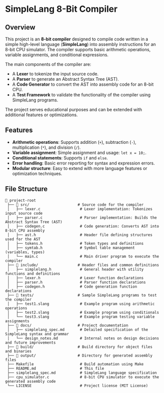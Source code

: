 # SimpleLang 8-Bit Compiler

## Overview
This project is an **8-bit compiler** designed to compile code written in a simple high-level language (**SimpleLang**) into assembly instructions for an 8-bit CPU simulator. The compiler supports basic arithmetic operations, variable assignments, and conditional expressions.

The main components of the compiler are:
- A **Lexer** to tokenize the input source code.
- A **Parser** to generate an Abstract Syntax Tree (AST).
- A **Code Generator** to convert the AST into assembly code for an 8-bit CPU.
- A **Test Framework** to validate the functionality of the compiler using SimpleLang programs.

The project serves educational purposes and can be extended with additional features or optimizations.

## Features
- **Arithmetic operations**: Supports addition (`+`), subtraction (`-`), multiplication (`*`), and division (`/`).
- **Variable assignment**: Simple assignment and usage: `let x = 10;`.
- **Conditional statements**: Supports `if` and `else`.
- **Error handling**: Basic error reporting for syntax and expression errors.
- **Modular structure**: Easy to extend with more language features or optimization techniques.

## File Structure

```plaintext
📂 project-root
 ├── 📂 src/                      # Source code for the compiler
 │   ├── lexer.c                  # Lexer implementation: Tokenizes input source code
 │   ├── parser.c                 # Parser implementation: Builds the Abstract Syntax Tree (AST)
 │   ├── codegen.c                # Code generation: Converts AST into 8-bit CPU assembly
 │   ├── ast.h                    # Header file defining structures used for the AST
 │   ├── tokens.h                 # Token types and definitions
 │   ├── symtab.h                 # Symbol table management (variables, types)
 │   └── main.c                   # Main driver program to execute the compiler
 ├── 📂 include/                  # Header files and common definitions
 │   ├── simplelang.h             # General header with utility functions and definitions
 │   ├── lexer.h                  # Lexer function declarations
 │   ├── parser.h                 # Parser function declarations
 │   ├── codegen.h                # Code generation function declarations
 ├── 📂 tests/                    # Sample SimpleLang programs to test the compiler
 │   ├── test1.slang              # Example program using arithmetic operations
 │   ├── test2.slang              # Example program using conditionals
 │   └── test3.slang              # Example program testing variable assignments
 ├── 📂 docs/                     # Project documentation
 │   ├── simplelang_spec.md       # Detailed specification of the SimpleLang syntax and grammar
 │   └── design_notes.md          # Internal notes on design decisions and future improvements
 ├── 📂 build/                    # Build directory for object files and binaries
 ├── 📂 output/                   # Directory for generated assembly files
 ├── Makefile                     # Build automation using Make
 ├── README.md                    # This file
 ├── simplelang_spec.md           # SimpleLang language specification
 ├── cpu_simulator.c              # 8-bit CPU simulator to execute the generated assembly code
 └── LICENSE                      # Project license (MIT License)
